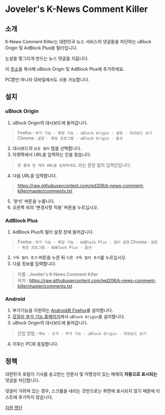# Joveler's K-News Comment Killer

## 소개

K-News Comment Killer는 대한민국 뉴스 서비스의 댓글들을 차단하는 uBlock Origin 및 AdBlock Plus용 필터입니다.

눈살을 찡그리게 만드는 뉴스 댓글을 지웁니다.

이 [주소](https://raw.githubusercontent.com/ied206/k-news-comment-killer/master/comments.txt)를 복사해 uBlock Origin 및 AdBlock Plus에 추가하세요.

PC뿐만 아니라 모바일에서도 사용 가능합니다.

## 설치

### uBlock Origin

1. uBlock Origin의 대시보드에 들어갑니다.

> Firefox : `부가 기능 - 확장 기능 - uBlock Origin - 설정 - 대쉬보드 보기`
> Chrome : `설정 - 확장 프로그램 - uBlock Origin - 옵션`

2. 대시보드의 `보조 필터` 탭을 선택합니다.
3. 아랫쪽에서 URL을 입력하는 칸을 찾습니다.

> `한 줄에 한 개의 URL을 입력하세요.`라는 문장 밑의 입력칸입니다.

4. 다음 URL을 입력합니다.

> https://raw.githubusercontent.com/ied206/k-news-comment-killer/master/comments.txt

5. '분석' 버튼을 누릅니다.
6. 오른쪽 위의 '변경사항 적용' 버튼을 누르십시오.

### AdBlock Plus

1. AdBlock Plus의 필터 설정 창에 들어갑니다.

> Firefox : `부가 기능 - 확장 기능 - AdBlock Plus - 필터 설정`
> Chrome : `설정 - 확장 프로그램 - AdBlock Plus - 옵션`

2. `구독 필터 추가` 버튼을 누른 뒤 `다른 구독 필터 추가`를 누르십시오.
3. 다음 정보를 입력합니다.

> 이름 : Joveler's K-News Comment Killer  
> 위치 : https://raw.githubusercontent.com/ied206/k-news-comment-killer/master/comments.txt

### Android

1. 부가기능을 지원하는 [Android용 Firefox](https://play.google.com/store/apps/details?id=org.mozilla.firefox)를 설치합니다.
2. [모질라 부가 기능 홈페이지](https://addons.mozilla.org/ko/android/addon/ublock-origin)에서 `uBlock Origin`을 설치합니다.
3. uBlock Origin의 대시보드에 들어갑니다.

> 진입 방법 : `메뉴 - 도구 - 부가 기능 - uBlock Origin - 대쉬보드 보기`

4. 이후는 PC와 동일합니다.

## 정책

대한민국 포털이 기사를 송고받는 언론사 및 저명성이 있는 매체의 **자동으로 표시되는** 댓글을 차단합니다.

댓글이 가려져 있는 경우, 스크롤을 내리는 것만으로는 화면에 표시되지 않기 때문에 리스트에 추가하지 않습니다.

[지원 명단](./LIST.md)
